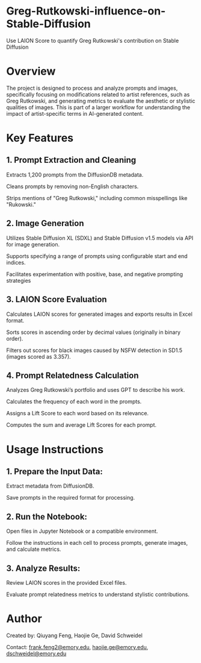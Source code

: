 # Greg-Rutkowski-influence-on-Stable-Diffusion
Use LAION Score to quantify Greg Rutkowski's contribution on Stable Diffusion

# Overview
The project is designed to process and analyze prompts and images, specifically focusing on modifications related to artist references, such as Greg Rutkowski, and generating metrics to evaluate the aesthetic or stylistic qualities of images. This is part of a larger workflow for understanding the impact of artist-specific terms in AI-generated content.

# Key Features
## 1. Prompt Extraction and Cleaning
Extracts 1,200 prompts from the DiffusionDB metadata.


Cleans prompts by removing non-English characters.


Strips mentions of "Greg Rutkowski," including common misspellings like "Rukowski."
## 2. Image Generation
Utilizes Stable Diffusion XL (SDXL) and Stable Diffusion v1.5 models via API for image generation.


Supports specifying a range of prompts using configurable start and end indices.


Facilitates experimentation with positive, base, and negative prompting strategies

## 3. LAION Score Evaluation
Calculates LAION scores for generated images and exports results in Excel format.


Sorts scores in ascending order by decimal values (originally in binary order).


Filters out scores for black images caused by NSFW detection in SD1.5 (images scored as 3.357).

## 4. Prompt Relatedness Calculation
Analyzes Greg Rutkowski’s portfolio and uses GPT to describe his work.

Calculates the frequency of each word in the prompts.

Assigns a Lift Score to each word based on its relevance.

Computes the sum and average Lift Scores for each prompt.

# Usage Instructions
## 1. Prepare the Input Data:

Extract metadata from DiffusionDB.

Save prompts in the required format for processing.

## 2. Run the Notebook:
Open files in Jupyter Notebook or a compatible environment.

Follow the instructions in each cell to process prompts, generate images, and calculate metrics.

## 3. Analyze Results:

Review LAION scores in the provided Excel files.

Evaluate prompt relatedness metrics to understand stylistic contributions.

# Author
Created by: Qiuyang Feng, Haojie Ge, David Schweidel

Contact: frank.feng2@emory.edu, haojie.ge@emory.edu, dschweidel@emory.edu
